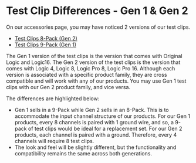 # Test Clip Differences - Gen 1 & Gen 2

On our accessories page, you may have noticed 2 versions of our test clips.

* [Test Clips 8-Pack \(Gen 2\)](https://usd.saleae.com/collections/accessories/products/test-clips-93)
* [Test Clips 9-Pack \(Gen 1\)](https://usd.saleae.com/collections/accessories/products/test-clips-92)

The Gen 1 version of the test clips is the version that comes with Original Logic and Logic16. The Gen 2 version of the test clips is the version that comes with Logic 4, Logic 8, Logic Pro 8, Logic Pro 16. Although each version is associated with a specific product family, they are cross compatible and will work with any of our products. You may use Gen 1 test clips with our Gen 2 product family, and vice versa.

The differences are highlighted below:

* Gen 1 sells in a 9-Pack while Gen 2 sells in an 8-Pack. This is to accommodate the input channel structure of our products. For our Gen 1 products, every 8 channels is paired with 1 ground wire, and so, a 9-pack of test clips would be ideal for a replacement set. For our Gen 2 products, each channel is paired with a ground. Therefore, every 4 channels will require 8 test clips.
* The look and feel will be slightly different, but the functionality and compatibility remains the same across both generations.



















